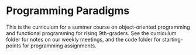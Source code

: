 Programming Paradigms
=====================

This is the curriculum for a summer course on object-oriented programming and 
functional programming for rising 9th-graders. See the curriculum folder for 
notes on our weekly meetings, and the code folder for starting-points for 
programming assignments.
